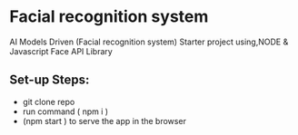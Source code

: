 # Facial recognition system
AI Models Driven (Facial recognition system) Starter project using,NODE & Javascript Face API Library
## Set-up Steps:
- git clone repo
- run command ( npm i )
- (npm start ) to serve the app in the browser
